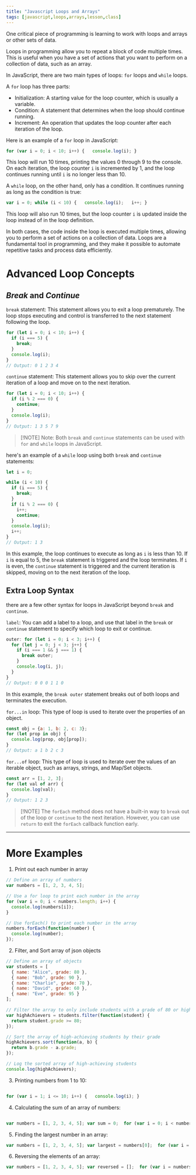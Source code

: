 ```yaml
---
title: "Javascript Loops and Arrays"
tags: [javascript,loops,arrays,lesson,class]
---
```


One critical piece of programming is learning to work with loops and arrays or other sets of data.

Loops in programming allow you to repeat a block of code multiple times. This is useful when you have a set of actions that you want to perform on a collection of data, such as an array.

In JavaScript, there are two main types of loops: `for` loops and `while` loops.

A `for` loop has three parts:

-   Initialization: A starting value for the loop counter, which is usually a variable.
-   Condition: A statement that determines when the loop should continue running.
-   Increment: An operation that updates the loop counter after each iteration of the loop.

Here is an example of a `for` loop in JavaScript:


```js
for (var i = 0; i < 10; i++) {   console.log(i); }
```

This loop will run 10 times, printing the values 0 through 9 to the console. On each iteration, the loop counter `i` is incremented by 1, and the loop continues running until `i` is no longer less than 10.

A `while` loop, on the other hand, only has a condition. It continues running as long as the condition is true:

```js
var i = 0; while (i < 10) {   console.log(i);   i++; }
```

This loop will also run 10 times, but the loop counter `i` is updated inside the loop instead of in the loop definition.

In both cases, the code inside the loop is executed multiple times, allowing you to perform a set of actions on a collection of data. Loops are a fundamental tool in programming, and they make it possible to automate repetitive tasks and process data efficiently.

# Advanced Loop Concepts

## *Break* and *Continue*

`break` statement: This statement allows you to exit a loop prematurely. The loop stops executing and control is transferred to the next statement following the loop.

```js
for (let i = 0; i < 10; i++) {
  if (i === 5) {
    break;
  }
  console.log(i);
}
// Output: 0 1 2 3 4

```

`continue` statement: This statement allows you to skip over the current iteration of a loop and move on to the next iteration.

```js
for (let i = 0; i < 10; i++) {
  if (i % 2 === 0) {
    continue;
  }
  console.log(i);
}
// Output: 1 3 5 7 9

```

>[!NOTE] Note: Both `break` and `continue` statements can be used with `for` and `while` loops in JavaScript.

here's an example of a `while` loop using both `break` and `continue` statements:

```js
let i = 0;

while (i < 10) {
  if (i === 5) {
    break;
  }
  if (i % 2 === 0) {
    i++;
    continue;
  }
  console.log(i);
  i++;
}
// Output: 1 3

```

In this example, the loop continues to execute as long as `i` is less than 10. If `i` is equal to 5, the `break` statement is triggered and the loop terminates. If `i` is even, the `continue` statement is triggered and the current iteration is skipped, moving on to the next iteration of the loop.

## Extra Loop Syntax

there are a few other syntax for loops in JavaScript beyond `break` and `continue`.

`label`: You can add a label to a loop, and use that label in the `break` or `continue` statement to specify which loop to exit or continue.

```js
outer: for (let i = 0; i < 3; i++) {
  for (let j = 0; j < 3; j++) {
    if (i === 1 && j === 1) {
      break outer;
    }
    console.log(i, j);
  }
}
// Output: 0 0 0 1 1 0

```

In this example, the `break outer` statement breaks out of both loops and terminates the execution.

`for...in` loop: This type of loop is used to iterate over the properties of an object.

```js
const obj = {a: 1, b: 2, c: 3};
for (let prop in obj) {
  console.log(prop, obj[prop]);
}
// Output: a 1 b 2 c 3

```

`for...of` loop: This type of loop is used to iterate over the values of an iterable object, such as arrays, strings, and Map/Set objects.

```js
const arr = [1, 2, 3];
for (let val of arr) {
  console.log(val);
}
// Output: 1 2 3

```

>[!NOTE] The `forEach` method does not have a built-in way to `break` out of the loop or `continue` to the next iteration. However, you can use `return` to exit the `forEach` callback function early.



---

# More Examples

1. Print out each number in array

```js
// Define an array of numbers
var numbers = [1, 2, 3, 4, 5];

// Use a for loop to print each number in the array
for (var i = 0; i < numbers.length; i++) {
  console.log(numbers[i]);
}

// Use forEach() to print each number in the array
numbers.forEach(function(number) {
  console.log(number);
});

```

2. Filter, and Sort array of json objects

```js
// Define an array of objects
var students = [
  { name: "Alice", grade: 80 },
  { name: "Bob", grade: 90 },
  { name: "Charlie", grade: 70 },
  { name: "David", grade: 60 },
  { name: "Eve", grade: 95 }
];

// Filter the array to only include students with a grade of 80 or higher
var highAchievers = students.filter(function(student) {
  return student.grade >= 80;
});

// Sort the array of high-achieving students by their grade
highAchievers.sort(function(a, b) {
  return b.grade - a.grade;
});

// Log the sorted array of high-achieving students
console.log(highAchievers);

```


3.  Printing numbers from 1 to 10:


```js

for (var i = 1; i <= 10; i++) {   console.log(i); }
```

4.  Calculating the sum of an array of numbers:



```js

var numbers = [1, 2, 3, 4, 5]; var sum = 0;  for (var i = 0; i < numbers.length; i++) {   sum += numbers[i]; }  console.log("Sum:", sum);

```


5.  Finding the largest number in an array:

```js
var numbers = [1, 2, 3, 4, 5]; var largest = numbers[0];  for (var i = 1; i < numbers.length; i++) {   if (numbers[i] > largest) {     largest = numbers[i];   } }  console.log("Largest:", largest);
```


6.  Reversing the elements of an array:

```js
var numbers = [1, 2, 3, 4, 5]; var reversed = [];  for (var i = numbers.length - 1; i >= 0; i--) {   reversed.push(numbers[i]); }  console.log("Reversed:", reversed);
```

